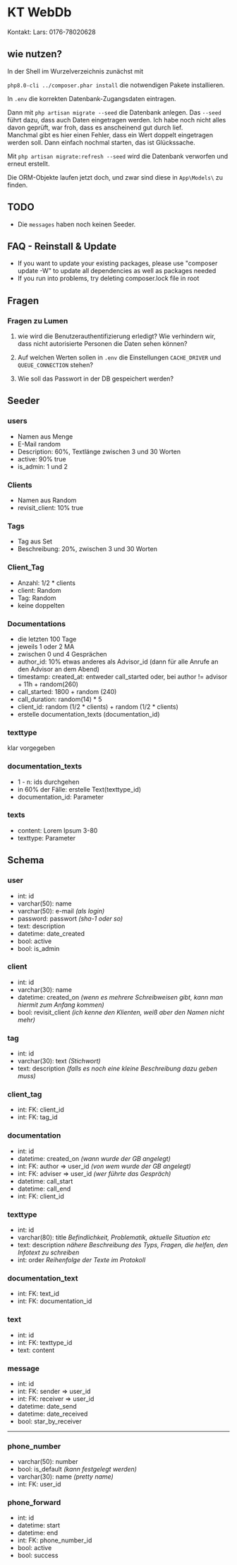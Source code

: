 # KT WebDb

Kontakt: Lars: 0176-78020628

## wie nutzen?

In der Shell im Wurzelverzeichnis zunächst mit 

`php8.0-cli ../composer.phar install` die notwendigen Pakete installieren.

In `.env` die korrekten Datenbank-Zugangsdaten eintragen.

Dann mit `php artisan migrate --seed` die Datenbank anlegen. Das `--seed`
führt dazu, dass auch Daten eingetragen werden. Ich habe noch nicht alles
davon geprüft, war froh, dass es anscheinend gut durch lief.  
Manchmal gibt es hier einen Fehler, dass ein Wert doppelt eingetragen 
werden soll. Dann einfach nochmal starten, das ist Glückssache.

Mit `php artisan migrate:refresh --seed` wird die Datenbank verworfen und 
erneut erstellt.

Die ORM-Objekte laufen jetzt doch, und zwar sind diese in `App\Models\` zu 
finden.

## TODO

* Die `messages` haben noch keinen Seeder.

## FAQ - Reinstall & Update
*  If you want to update your existing packages, please use "composer update -W" 
   to  update all dependencies as well as packages needed
*  If you run into problems, try deleting composer.lock file in root

## Fragen

### Fragen zu Lumen

1. wie wird die Benutzerauthentifizierung erledigt? Wie verhindern 
   wir, dass nicht autorisierte Personen die Daten sehen können?

2. Auf welchen Werten sollen in `.env` die Einstellungen
   `CACHE_DRIVER` und `QUEUE_CONNECTION` stehen?

3. Wie soll das Passwort in der DB gespeichert werden?


## Seeder

### users
* Namen aus Menge
* E-Mail random
* Description: 60%, Textlänge zwischen 3 und 30 Worten
* active: 90% true
* is_admin: 1 und 2

### Clients
* Namen aus Random
* revisit_client: 10% true

### Tags
* Tag aus Set
* Beschreibung: 20%, zwischen 3 und 30 Worten

### Client_Tag
* Anzahl: 1/2 * clients
* client: Random
* Tag: Random
* keine doppelten

### Documentations
* die letzten 100 Tage
* jeweils 1 oder 2 MA
* zwischen 0 und 4 Gesprächen
* author_id: 10% etwas anderes als Advisor_id (dann für alle Anrufe an den Advisor an dem Abend)
* timestamp: created_at: entweder call_started oder, bei author != advisor + 11h + random(260)
* call_started: 1800 + random (240)
* call_duration: random(14) * 5
* client_id: random (1/2 * clients) + random (1/2 * clients)
* erstelle documentation_texts (documentation_id)

### texttype
klar vorgegeben

### documentation_texts
* 1 - n: ids durchgehen
* in 60% der Fälle: erstelle Text(texttype_id)
* documentation_id: Parameter

### texts
* content: Lorem Ipsum 3-80
* texttype: Parameter


## Schema

### user
* int: id
* varchar(50): name
* varchar(50): e-mail *(als login)*
* password: passwort *(sha-1 oder so)*
* text: description
* datetime: date_created
* bool: active
* bool: is_admin

### client
* int: id
* varchar(30): name
* datetime: created_on *(wenn es mehrere Schreibweisen gibt, kann man hiermit zum Anfang kommen)*
* bool: revisit_client *(ich kenne den Klienten, weiß aber den Namen nicht mehr)*

### tag
* int: id
* varchar(30): text *(Stichwort)*
* text: description *(falls es noch eine kleine Beschreibung dazu geben muss)*

### client_tag
* int: FK: client_id
* int: FK: tag_id

### documentation
* int: id
* datetime: created_on *(wann wurde der GB angelegt)*
* int: FK: author => user_id *(von wem wurde der GB angelegt)*
* int: FK: adviser => user_id *(wer führte das Gespräch)*
* datetime: call_start
* datetime: call_end
* int: FK: client_id

### texttype
* int: id
* varchar(80): title *Befindlichkeit, Problematik, aktuelle Situation etc*
* text: description *nähere Beschreibung des Typs, Fragen, die helfen, den Infotext zu schreiben*
* int: order *Reihenfolge der Texte im Protokoll*

### documentation_text
* int: FK: text_id
* int: FK: documentation_id

### text
* int: id
* int: FK: texttype_id
* text: content

### message
* int: id
* int: FK: sender => user_id
* int: FK: receiver => user_id
* datetime: date_send
* datetime: date_received
* bool: star_by_receiver

-----

### phone_number
* varchar(50): number 
* bool: is_default *(kann festgelegt werden)*
* varchar(30): name *(pretty name)*
* int: FK: user_id

### phone_forward
* int: id
* datetime: start
* datetime: end
* int: FK: phone_number_id
* bool: active
* bool: success
